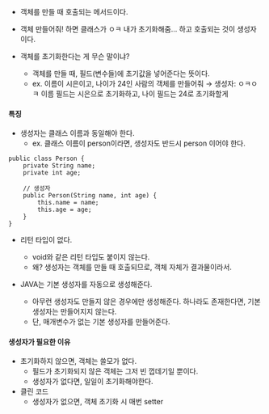 * 객체를 만들 때 호출되는 메서드이다.
* 객체 만들어줘! 하면 클래스가 ㅇㅋ 내가 초기화해줌... 하고 호출되는 것이 생성자이다.

* 객체를 초기화한다는 게 무슨 말이냐?
	* 객체를 만들 때, 필드(변수들)에 초기값을 넣어준다는 뜻이다.
	* ex. 이름이 시은이고, 나이가 24인 사람의 객체를 만들어줘 → 생성자: ㅇㅋㅇㅋ 이름 필드는 시은으로 초기화하고, 나이 필드는 24로 초기화할게

#### 특징
* 생성자는 클래스 이름과 동일해야 한다.
	* ex. 클래스 이름이 person이라면, 생성자도 반드시 person 이어야 한다.
```
public class Person {
    private String name;
    private int age;

    // 생성자
    public Person(String name, int age) {
        this.name = name;
        this.age = age;
    }
}
```

* 리턴 타입이 없다.
	* void와 같은 리턴 타입도 붙이지 않는다.
	* 왜? 생성자는 객체를 만들 때 호출되므로, 객체 자체가 결과물이라서.
	
* JAVA는 기본 생성자를 자동으로 생성해준다.
	* 아무런 생성자도 만들지 않은 경우에만 생성해준다. 하나라도 존재한다면, 기본 생성자는 만들어지지 않는다.
	* 단, 매개변수가 없는 기본 생성자를 만들어준다.

#### 생성자가 필요한 이유
* 초기화하지 않으면, 객체는 쓸모가 없다.
	* 필드가 초기화되지 않은 객체는 그저 빈 껍데기일 뿐이다.
	* 생성자가 없다면, 일일이 초기화해야한다.
* 클린 코드
	* 생성자가 없으면, 객체 초기화 시 매번 setter